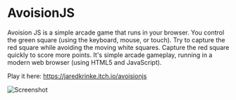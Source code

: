 AvoisionJS
==========

Avoision JS is a simple arcade game that runs in your browser. You control the green square (using the keyboard, mouse, or touch). Try to capture the red square while avoiding the moving white squares. Capture the red square quickly to score more points. It's simple arcade gameplay, running in a modern web browser (using HTML5 and JavaScript).

Play it here:
https://jaredkrinke.itch.io/avoisionjs

![Screenshot](../web/web/AvoisionCover.jpg?raw=true)

